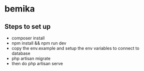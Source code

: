 # bemika

## Steps to set up
* composer install
* npm install && npm run dev
* copy the env.example and setup the env variables to connect to database
* php artisan migrate
* then do php artisan serve
